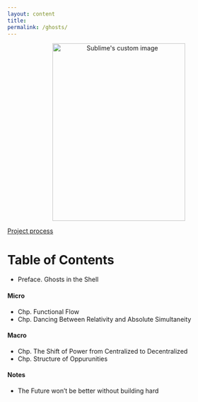 ```yaml
---
layout: content
title: 
permalink: /ghosts/
---
```


<p align="center">
  <img width="300" height="400" src="https://c1.staticflickr.com/5/4796/38914698780_ac39eb41f4_b.jpg" alt="Sublime's custom image"/>
</p>

[Project process](https://github.com/allenleein/brains/projects/15)

# Table of Contents

* Preface. Ghosts in the Shell

#### Micro

* Chp. Functional Flow
* Chp. Dancing Between Relativity and Absolute Simultaneity

#### Macro

* Chp. The Shift of Power from Centralized to Decentralized
* Chp. Structure of Oppurunities

#### Notes 

* The Future won’t be better without building hard 




